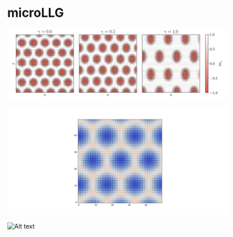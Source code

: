 # microLLG

![Alt text](/lattice-deformation.png?raw=true "Skyrmion Lattice Deformation")

![Alt text](/sklattice.png?raw=true "Skyrmion Lattice")

![Alt text](/skyrmion-nucleation.gif?raw=true "Skyrmion Nucleation")

